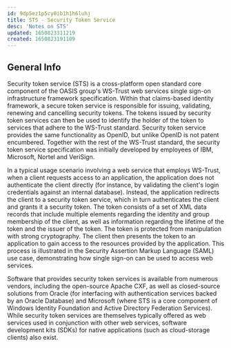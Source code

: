 ```yaml
---
id: 9dp5ez1p5cy0ib1h1h6luhj
title: STS - Security Token Service
desc: 'Notes on STS'
updated: 1650823311219
created: 1650823191109
---
```

## General Info

Security token service (STS) is a cross-platform open standard core component of the OASIS group's WS-Trust web services single sign-on infrastructure framework specification. Within that claims-based identity framework, a secure token service is responsible for issuing, validating, renewing and cancelling security tokens. The tokens issued by security token services can then be used to identify the holder of the token to services that adhere to the WS-Trust standard. Security token service provides the same functionality as OpenID, but unlike OpenID is not patent encumbered. Together with the rest of the WS-Trust standard, the security token service specification was initially developed by employees of IBM, Microsoft, Nortel and VeriSign.

In a typical usage scenario involving a web service that employs WS-Trust, when a client requests access to an application, the application does not authenticate the client directly (for instance, by validating the client's login credentials against an internal database). Instead, the application redirects the client to a security token service, which in turn authenticates the client and grants it a security token. The token consists of a set of XML data records that include multiple elements regarding the identity and group membership of the client, as well as information regarding the lifetime of the token and the issuer of the token. The token is protected from manipulation with strong cryptography. The client then presents the token to an application to gain access to the resources provided by the application. This process is illustrated in the Security Assertion Markup Language (SAML) use case, demonstrating how single sign-on can be used to access web services.

Software that provides security token services is available from numerous vendors, including the open-source Apache CXF, as well as closed-source solutions from Oracle (for interfacing with authentication services backed by an Oracle Database) and Microsoft (where STS is a core component of Windows Identity Foundation and Active Directory Federation Services). While security token services are themselves typically offered as web services used in conjunction with other web services, software development kits (SDKs) for native applications (such as cloud-storage clients) also exist.
